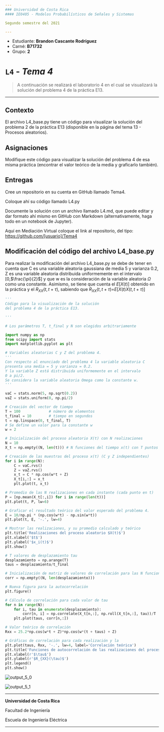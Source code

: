 ```yaml
---
### Universidad de Costa Rica
#### IE0405 - Modelos Probabilísticos de Señales y Sistemas

Segundo semestre del 2021

---
```


[comment]: <> (Modificar esta sección con datos personales)

* Estudiante: **Brandon Cascante Rodríguez**
* Carné: **B71732**
* Grupo: **2**

# `L4` - *Tema 4*

> A continuación se realizará el laboratorio 4 en el cual se visualizará la solución del problema 4 de la práctica E13. 


---
## Contexto
El archivo L4_base.py tiene un código para visualizar la solución del problema 2 de la práctica E13 (disponible en la página del tema 13 - Procesos aleatorios).

## Asignaciones
Modifique este código para visualizar la solución del problema 4 de esa misma práctica (encontrar el valor teórico de la media y graficarlo también).

## Entregas
Cree un repositorio en su cuenta en GitHub llamado Tema4.

Coloque ahí su código llamado L4.py

Documente la solución con un archivo llamado L4.md, que puede editar y dar formato ahí mismo en GitHub con Markdown (alternativamente, haga todo en un notebook de Jupyter).

Aquí en Mediación Virtual coloque el link al repositorio, del tipo: https://github.com/[usuario]/Tema4

## Modificación del código del archivo L4_base.py

Para realizar la modificación del archivo L4_base.py se debe de tener en cuenta que C es una variable aleatoria gaussiana de media 5 y varianza 0.2, Z es una variable aleatoria distribuida uniformemente en el intervalo [0,$\frac{\pi}{2}$] y que w es la consideración de la variable aleatoria $\Omega$ como una constante.
Asimismo, se tiene que cuenta el $E[X(t)]$ obtenido en la práctica y el $R_{XX}(t,t+\tau)$, sabiendo que $R_{XX}(t,t+\tau)$=$E[X(t)X(t,t+\tau)]$


```python
'''
Código para la visualización de la solución
del problema 4 de la práctica E13.

''' 

# Los parámetros T, t_final y N son elegidos arbitrariamente

import numpy as np
from scipy import stats
import matplotlib.pyplot as plt

# Variables aleatorias C y Z del problema 4.
'''
Con respecto al enunciado del problema 4 la variable aleatoria C
presenta una media = 5 y varianza = 0.2.
Y la variable Z está distribuida uniformemente en el intervalo
0 a pi/2.
Se considera la variable aleatoria Omega como la constante w.
'''

vaC = stats.norm(5, np.sqrt(0.2))
vaZ = stats.uniform(0, np.pi/2)

# Creación del vector de tiempo
T = 100				# número de elementos
t_final = 10		# tiempo en segundos
t = np.linspace(0, t_final, T)
# Se define un valor para la constante w
w = 2

# Inicialización del proceso aleatorio X(t) con N realizaciones
N = 10
X_t = np.empty((N, len(t)))	# N funciones del tiempo x(t) con T puntos

# Creación de las muestras del proceso x(t) (C y Z independientes)
for i in range(N):
	C = vaC.rvs()
	Z = vaZ.rvs()
	x_t = C * np.cos(w*t + Z)
	X_t[i,:] = x_t
	plt.plot(t, x_t)

# Promedio de las N realizaciones en cada instante (cada punto en t)
P = [np.mean(X_t[:,i]) for i in range(len(t))]
plt.plot(t, P, lw=6)

# Graficar el resultado teórico del valor esperado del problema 4.
E = 10/np.pi * (np.cos(w*t) - np.sin(w*t))
plt.plot(t, E, '-.', lw=4)

# Mostrar las realizaciones, y su promedio calculado y teórico
plt.title('Realizaciones del proceso aleatorio $X(t)$')
plt.xlabel('$t$')
plt.ylabel('$x_i(t)$')
plt.show()

# T valores de desplazamiento tau
desplazamiento = np.arange(T)
taus = desplazamiento/t_final

# Inicialización de matriz de valores de correlación para las N funciones
corr = np.empty((N, len(desplazamiento)))

# Nueva figura para la autocorrelación
plt.figure()

# Cálculo de correlación para cada valor de tau
for n in range(N):
	for i, tau in enumerate(desplazamiento):
		corr[n, i] = np.correlate(X_t[n,:], np.roll(X_t[n,:], tau))/T
	plt.plot(taus, corr[n,:])

# Valor teórico de correlación
Rxx = 25.2*np.cos(w*t + Z)*np.cos(w*(t + taus) + Z)

# Gráficas de correlación para cada realización y la
plt.plot(taus, Rxx, '-.', lw=4, label='Correlación teórica')
plt.title('Funciones de autocorrelación de las realizaciones del proceso')
plt.xlabel(r'$\tau$')
plt.ylabel(r'$R_{XX}(\tau)$')
plt.legend()
plt.show()

```

![output_5_0](https://user-images.githubusercontent.com/93451387/141871597-d56d6780-7473-4cff-afb7-9934ac0556e8.png)

    
![output_5_1](https://user-images.githubusercontent.com/93451387/141871712-053fb5fd-a426-4d4b-9781-3638de3a823e.png)

    



   
    


---

**Universidad de Costa Rica**

Facultad de Ingeniería

Escuela de Ingeniería Eléctrica

---
